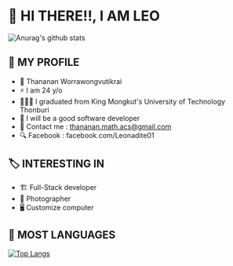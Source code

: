 # 🚀 HI THERE!!, I AM LEO
![Anurag's github stats](https://github-readme-stats.vercel.app/api?username=bluebearrii&show_icons=true&hide=issues&theme=dark)
## 🤡 MY PROFILE
- 👥 Thananan Worrawongvutikrai
- ⚡️ I am 24 y/o<br/>
- 👨🏻‍🎓 I graduated from King Mongkut's University of Technology Thonburi<br/>
- 🎉 I will be a good software developer<br/>
- 💬 Contact me : thananan.math.acs@gmail.com
- 🔍 Facebook   : facebook.com/Leonadite01
## 🏷️ INTERESTING IN
- 🏗 Full-Stack developer
- 📸 Photographer
- 🖥️ Customize computer
## 🚀 MOST LANGUAGES
[![Top Langs](https://github-readme-stats.vercel.app/api/top-langs/?username=bluebearrii&layout=compact&theme=dark)](https://github.com/anuraghazra/github-readme-stats)

<!--
**BlueBearrii/BlueBearrii** is a ✨ _special_ ✨ repository because its `README.md` (this file) appears on your GitHub profile.

Here are some ideas to get you started:

- 🔭 I’m currently working on ...
- 🌱 I’m currently learning ...
- 👯 I’m looking to collaborate on ...
- 🤔 I’m looking for help with ...
- 💬 Ask me about ...
- 📫 How to reach me: ...
- 😄 Pronouns: ...
- ⚡ Fun fact: ...
-->
